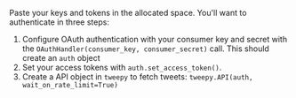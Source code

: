 <!--title={Authentication}-->

Paste your keys and tokens in the allocated space. You'll want to authenticate in three steps:

1. Configure OAuth authentication with your consumer key and secret with the `OAuthHandler(consumer_key, consumer_secret)` call. This should create an `auth` object
2. Set your access tokens with `auth.set_access_token()`. 
3. Create a API object in `tweepy` to fetch tweets: `tweepy.API(auth, wait_on_rate_limit=True)`

